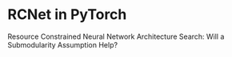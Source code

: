 # RCNet in PyTorch
Resource Constrained Neural Network Architecture Search: Will a Submodularity Assumption Help?
